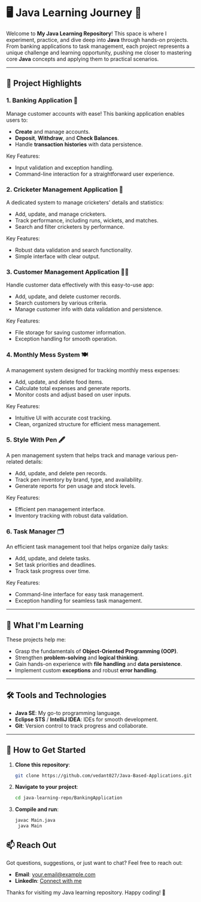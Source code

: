 # 🖥️ Java Learning Journey 🚀

Welcome to **My Java Learning Repository**! This space is where I experiment, practice, and dive deep into **Java** through hands-on projects. From banking applications to task management, each project represents a unique challenge and learning opportunity, pushing me closer to mastering core **Java** concepts and applying them to practical scenarios.

---

## 🚀 Project Highlights

### 1. **Banking Application** 🏦
Manage customer accounts with ease! This banking application enables users to:

- **Create** and manage accounts.
- **Deposit**, **Withdraw**, and **Check Balances**.
- Handle **transaction histories** with data persistence.
  
Key Features:  
- Input validation and exception handling.
- Command-line interaction for a straightforward user experience.

### 2. **Cricketer Management Application** 🏏
A dedicated system to manage cricketers' details and statistics:

- Add, update, and manage cricketers.
- Track performance, including runs, wickets, and matches.
- Search and filter cricketers by performance.

Key Features:  
- Robust data validation and search functionality.
- Simple interface with clear output.

### 3. **Customer Management Application** 🧑‍💼
Handle customer data effectively with this easy-to-use app:

- Add, update, and delete customer records.
- Search customers by various criteria.
- Manage customer info with data validation and persistence.

Key Features:  
- File storage for saving customer information.
- Exception handling for smooth operation.

### 4. **Monthly Mess System** 🍽️
A management system designed for tracking monthly mess expenses:

- Add, update, and delete food items.
- Calculate total expenses and generate reports.
- Monitor costs and adjust based on user inputs.

Key Features:  
- Intuitive UI with accurate cost tracking.
- Clean, organized structure for efficient mess management.

### 5. **Style With Pen** 🖋️
A pen management system that helps track and manage various pen-related details:

- Add, update, and delete pen records.
- Track pen inventory by brand, type, and availability.
- Generate reports for pen usage and stock levels.

Key Features:  
- Efficient pen management interface.
- Inventory tracking with robust data validation.

### 6. **Task Manager** 🗂️
An efficient task management tool that helps organize daily tasks:

- Add, update, and delete tasks.
- Set task priorities and deadlines.
- Track task progress over time.

Key Features:  
- Command-line interface for easy task management.
- Exception handling for seamless task management.

---

## 🌟 What I'm Learning

These projects help me:

- Grasp the fundamentals of **Object-Oriented Programming (OOP)**.
- Strengthen **problem-solving** and **logical thinking**.
- Gain hands-on experience with **file handling** and **data persistence**.
- Implement custom **exceptions** and robust **error handling**.

---

## 🛠️ Tools and Technologies

- **Java SE**: My go-to programming language.
- **Eclipse STS** / **IntelliJ IDEA**: IDEs for smooth development.
- **Git**: Version control to track progress and collaborate.
  
---

## 📖 How to Get Started

1. **Clone this repository**:
   ```bash
   git clone https://github.com/vedant027/Java-Based-Applications.git

2. **Navigate to your project**:
   ```bash
   cd java-learning-repo/BankingApplication

3. **Compile and run**:
   ```bash
   javac Main.java
    java Main
   
## 📫 Reach Out
Got questions, suggestions, or just want to chat? Feel free to reach out:

- **Email**: [your.email@example.com](mailto:vedant.thorat27@gmail.com)
- **LinkedIn**: [Connect with me](https://www.linkedin.com/in/vedant027/)

Thanks for visiting my Java learning repository. Happy coding! 🎉

